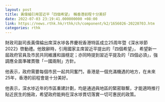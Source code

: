```yaml
---
layout: post
title: 黃偉綸引用習近平「四個希望」　稱香港前程十分美好
date: 2022-07-03 23:19:41.000000000 +08:00
link: https://news.rthk.hk/rthk/ch/component/k2/1656026-20220703.htm
categories: rthk
---
```


財政司副司長黃偉綸出席深水埗各界慶祝香港特區成立25周年暨《深水埗節2022》啓動禮。他致辭時，引用國家主席習近平提出的「四個希望」， 希望新一屆政府官員及市民共同維護和諧穩定；亦同時提到習近平提及的「四個必須」，強調應全面準確貫徹「一國兩制」方針。

他表示，政府需要每個市民一起共同奮鬥，香港是一個充滿機遇的地方，在未來25年，香港的前程會是十分美好。

他表示，深水埗近年的巿區重建計劃，均是通過與地區的緊密聯繫，才能適時推行貼近民生的施政，希望政府能夠在深水埗貫切落實一切可惠民的政策。
